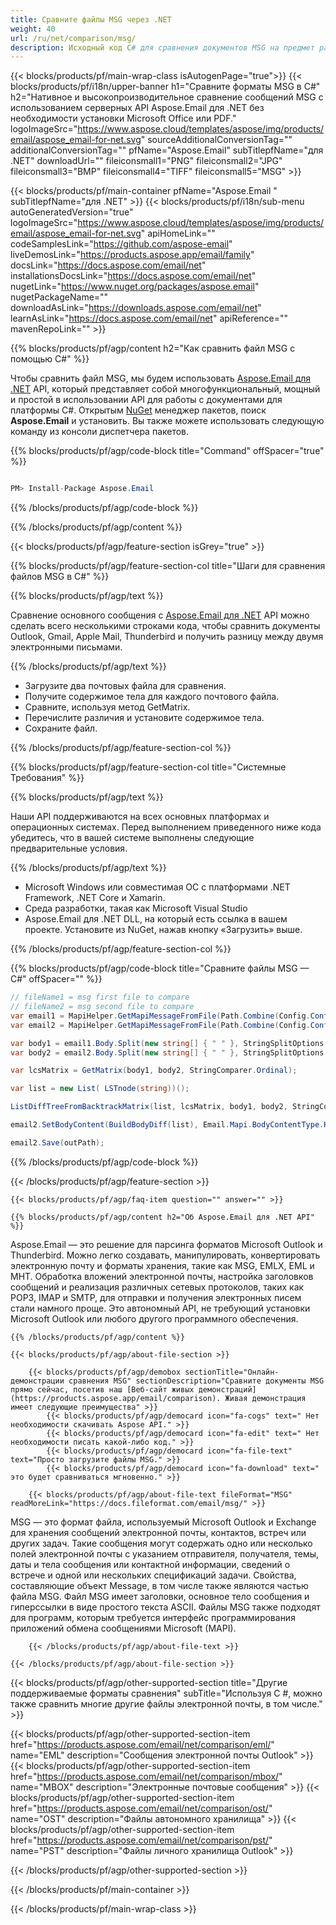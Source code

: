 ```yaml
---
title: Сравните файлы MSG через .NET
weight: 40
url: /ru/net/comparison/msg/
description: Исходный код C# для сравнения документов MSG на предмет различий на платформах .NET Framework, .NET Core и Xamarin.
---
```


{{< blocks/products/pf/main-wrap-class isAutogenPage="true">}}
{{< blocks/products/pf/i18n/upper-banner h1="Сравните форматы MSG в C#" h2="Нативное и высокопроизводительное сравнение сообщений MSG с использованием серверных API Aspose.Email для .NET без необходимости установки Microsoft Office или PDF." logoImageSrc="https://www.aspose.cloud/templates/aspose/img/products/email/aspose_email-for-net.svg" sourceAdditionalConversionTag="" additionalConversionTag="" pfName="Aspose.Email" subTitlepfName="для .NET" downloadUrl="" fileiconsmall1="PNG" fileiconsmall2="JPG" fileiconsmall3="BMP" fileiconsmall4="TIFF" fileiconsmall5="MSG" >}}

{{< blocks/products/pf/main-container pfName="Aspose.Email " subTitlepfName="для .NET" >}}
{{< blocks/products/pf/i18n/sub-menu autoGeneratedVersion="true" logoImageSrc="https://www.aspose.cloud/templates/aspose/img/products/email/aspose_email-for-net.svg" apiHomeLink="" codeSamplesLink="https://github.com/aspose-email" liveDemosLink="https://products.aspose.app/email/family" docsLink="https://docs.aspose.com/email/net" installationsDocsLink="https://docs.aspose.com/email/net" nugetLink="https://www.nuget.org/packages/aspose.email" nugetPackageName="" downloadAsLink="https://downloads.aspose.com/email/net" learnAsLink="https://docs.aspose.com/email/net" apiReference="" mavenRepoLink="" >}}

{{% blocks/products/pf/agp/content h2="Как сравнить файл MSG с помощью C#" %}}

 Чтобы сравнить файл MSG, мы будем использовать
 [Aspose.Email для .NET](https://products.aspose.com/email/net/)
 API, который представляет собой многофункциональный, мощный и простой в использовании API для работы с документами для платформы C#. Открытым
 [NuGet](https://www.nuget.org/packages/aspose.email)
 менеджер пакетов, поиск
 **Aspose.Email**
 и установить. Вы также можете использовать следующую команду из консоли диспетчера пакетов.

{{% blocks/products/pf/agp/code-block title="Command" offSpacer="true" %}}

```cs

PM> Install-Package Aspose.Email

```

{{% /blocks/products/pf/agp/code-block %}}

{{% /blocks/products/pf/agp/content %}}

{{< blocks/products/pf/agp/feature-section isGrey="true" >}}

{{% blocks/products/pf/agp/feature-section-col title="Шаги для сравнения файлов MSG в C#" %}}

{{% blocks/products/pf/agp/text %}}

 Сравнение основного сообщения с
 [Aspose.Email для .NET](https://products.aspose.com/email/net/)
 API можно сделать всего несколькими строками кода, чтобы сравнить документы Outlook, Gmail, Apple Mail, Thunderbird и получить разницу между двумя электронными письмами.

{{% /blocks/products/pf/agp/text %}}

+  Загрузите два почтовых файла для сравнения.
+  Получите содержимое тела для каждого почтового файла.
+  Сравните, используя метод GetMatrix.
+  Перечислите различия и установите содержимое тела.
+  Сохраните файл.

{{% /blocks/products/pf/agp/feature-section-col %}}

{{% blocks/products/pf/agp/feature-section-col title="Системные Требования" %}}

{{% blocks/products/pf/agp/text %}}

 Наши API поддерживаются на всех основных платформах и операционных системах. Перед выполнением приведенного ниже кода убедитесь, что в вашей системе выполнены следующие предварительные условия.

{{% /blocks/products/pf/agp/text %}}

-  Microsoft Windows или совместимая ОС с платформами .NET Framework, .NET Core и Xamarin.
-  Среда разработки, такая как Microsoft Visual Studio
-  Aspose.Email для .NET DLL, на который есть ссылка в вашем проекте. Установите из NuGet, нажав кнопку «Загрузить» выше.

{{% /blocks/products/pf/agp/feature-section-col %}}

{{% blocks/products/pf/agp/code-block title="Сравните файлы MSG — C#" offSpacer="" %}}

```cs
// fileName1 = msg first file to compare
// fileName2 = msg second file to compare
var email1 = MapiHelper.GetMapiMessageFromFile(Path.Combine(Config.Configuration.WorkingDirectory, folderName, fileName1));
var email2 = MapiHelper.GetMapiMessageFromFile(Path.Combine(Config.Configuration.WorkingDirectory, folderName, fileName2));

var body1 = email1.Body.Split(new string[] { " " }, StringSplitOptions.None).SelectMany(SplitOfNewLine).ToArray();
var body2 = email2.Body.Split(new string[] { " " }, StringSplitOptions.None).SelectMany(SplitOfNewLine).ToArray();

var lcsMatrix = GetMatrix(body1, body2, StringComparer.Ordinal);

var list = new List( LSTnode(string))();

ListDiffTreeFromBacktrackMatrix(list, lcsMatrix, body1, body2, StringComparer.Ordinal);

email2.SetBodyContent(BuildBodyDiff(list), Email.Mapi.BodyContentType.Html);

email2.Save(outPath);           
```

{{% /blocks/products/pf/agp/code-block %}}

{{< /blocks/products/pf/agp/feature-section >}}

    {{< blocks/products/pf/agp/faq-item question="" answer="" >}}


<!-- aboutfile Starts -->

    {{% blocks/products/pf/agp/content h2="Об Aspose.Email для .NET API" %}}

 Aspose.Email — это решение для парсинга форматов Microsoft Outlook и Thunderbird. Можно легко создавать, манипулировать, конвертировать электронную почту и форматы хранения, такие как MSG, EMLX, EML и MHT. Обработка вложений электронной почты, настройка заголовков сообщений и реализация различных сетевых протоколов, таких как POP3, IMAP и SMTP, для отправки и получения электронных писем стали намного проще. Это автономный API, не требующий установки Microsoft Outlook или любого другого программного обеспечения.



    {{% /blocks/products/pf/agp/content %}}

    {{< blocks/products/pf/agp/about-file-section >}}

        {{< blocks/products/pf/agp/demobox sectionTitle="Онлайн-демонстрации сравнения MSG" sectionDescription="Сравните документы MSG прямо сейчас, посетив наш [Веб-сайт живых демонстраций](https://products.aspose.app/email/comparison). Живая демонстрация имеет следующие преимущества" >}}
            {{< blocks/products/pf/agp/democard icon="fa-cogs" text=" Нет необходимости скачивать Aspose API." >}}
            {{< blocks/products/pf/agp/democard icon="fa-edit" text=" Нет необходимости писать какой-либо код." >}}
            {{< blocks/products/pf/agp/democard icon="fa-file-text" text="Просто загрузите файлы MSG." >}}
            {{< blocks/products/pf/agp/democard icon="fa-download" text=" это будет сравниваться мгновенно." >}}

        {{< blocks/products/pf/agp/about-file-text fileFormat="MSG" readMoreLink="https://docs.fileformat.com/email/msg/" >}}
MSG — это формат файла, используемый Microsoft Outlook и Exchange для хранения сообщений электронной почты, контактов, встреч или других задач. Такие сообщения могут содержать одно или несколько полей электронной почты с указанием отправителя, получателя, темы, даты и тела сообщения или контактной информации, сведений о встрече и одной или нескольких спецификаций задачи. Свойства, составляющие объект Message, в том числе также являются частью файла MSG. Файл MSG имеет заголовки, основное тело сообщения и гиперссылки в виде простого текста ASCII. Файлы MSG также подходят для программ, которым требуется интерфейс программирования приложений обмена сообщениями Microsoft (MAPI).

        {{< /blocks/products/pf/agp/about-file-text >}}

    {{< /blocks/products/pf/agp/about-file-section >}}

<!-- aboutfile Ends -->

{{< blocks/products/pf/agp/other-supported-section title="Другие поддерживаемые форматы сравнения" subTitle="Используя C #, можно также сравнить многие другие файлы электронной почты, в том числе." >}}

{{< blocks/products/pf/agp/other-supported-section-item href="https://products.aspose.com/email/net/comparison/eml/" name="EML" description="Сообщения электронной почты Outlook" >}}
{{< blocks/products/pf/agp/other-supported-section-item href="https://products.aspose.com/email/net/comparison/mbox/" name="MBOX" description="Электронные почтовые сообщения" >}}
{{< blocks/products/pf/agp/other-supported-section-item href="https://products.aspose.com/email/net/comparison/ost/" name="OST" description="Файлы автономного хранилища" >}}
{{< blocks/products/pf/agp/other-supported-section-item href="https://products.aspose.com/email/net/comparison/pst/" name="PST" description="Файлы личного хранилища Outlook" >}}

{{< /blocks/products/pf/agp/other-supported-section >}}

{{< /blocks/products/pf/main-container >}}
   
{{< /blocks/products/pf/main-wrap-class >}}